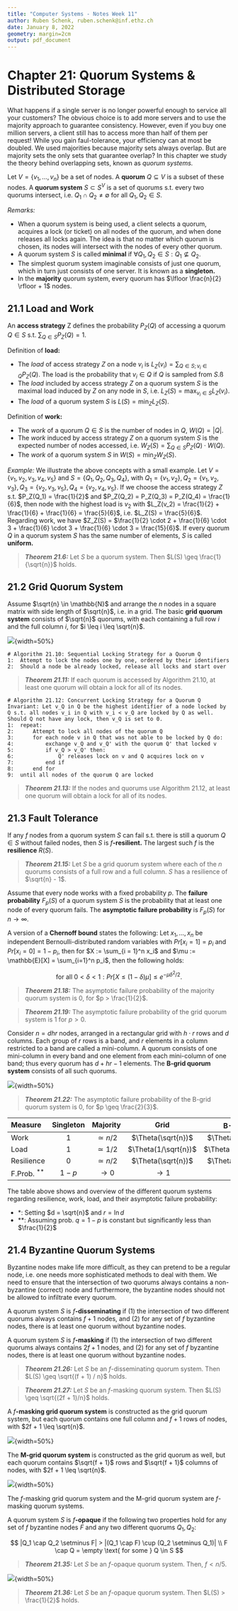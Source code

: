 ```yaml
---
title: "Computer Systems - Notes Week 11"
author: Ruben Schenk, ruben.schenk@inf.ethz.ch
date: January 8, 2022
geometry: margin=2cm
output: pdf_document
---
```


# Chapter 21: Quorum Systems & Distributed Storage

What happens if a single server is no longer powerful enough to service all your customers? The obvious choice is to add more servers and to use the majority approach to guarantee consistency. However, even if you buy one million servers, a client still has to access more than half of them per request! While you gain faul-tolerance, your efficiency can at most be doubled. We used majorities because majority sets always overlap. But are majority sets the only sets that guarantee overlap? In this chapter we study the theory behind overlapping sets, known as _quorum systems._

Let $V = \{v_1,..., \, v_n \}$ be a set of nodes. A **quorum** $Q \subseteq V$ is a subset of these nodes. A **quorum system** $S \subset S^V$ is a set of quorums s.t. every two quorums intersect, i.e. $Q_1 \cap Q_2 \neq \emptyset$ for all $Q_1, \, Q_2 \in S$.

_Remarks:_

- When a quorum system is being used, a client selects a quorum, acquires a lock (or ticket) on all nodes of the quorum, and when done releases all locks again. The idea is that no matter which quorum is chosen, its nodes will intersect with the nodes of every other quorum.
- A quorum system $S$ is called **minimal** if $\forall Q_1, \, Q_2 \in S: Q_1 \nsubseteq Q_2$.
- The simplest quorum system imaginable consists of just one quorum, which in turn just consists of one server. It is known as a **singleton.**
- In the **majority** quorum system, every quorum has $\lfloor \frac{n}{2} \rfloor + 1$ nodes.

## 21.1 Load and Work

An **access strategy** Z defines the probability $P_Z(Q)$ of accessing a quorum $Q \in S$ s.t. $\sum_{Q \in S} P_Z(Q) = 1$.

Definition of **load:**

- The _load_ of access strategy $Z$ on a node $v_i$ is $L_Z(v_i) = \sum_{Q \in S; \, v_i \in Q} P_Z(Q)$. The load is the probability that $v_i \in Q$ if $Q$ is sampled from $S$.ß
- The _load_ included by access strategy $Z$ on a quorum system $S$ is the maximal load induced by $Z$ on any node in $S$, i.e. $L_Z(S) = \max_{v_i \in S}L_Z(v_i)$.
- The _load_ of a quorum system $S$ is $L(S) = \min_Z L_Z(S)$.

Definition of **work:**

- The _work_ of a quorum $Q \in S$ is the number of nodes in $Q$, $W(Q) = |Q|$.
- The _work_ induced by access strategy $Z$ on a quorum system $S$ is the expected number of nodes accessed, i.e. $W_Z(S) = \sum_{Q \in S} P_Z(Q) \cdot W(Q)$.
- The _work_ of a quorum system $S$ in $W(S) = \min_Z W_Z(S)$.

_Example:_ We illustrate the above concepts with a small example. Let $V = \{v_1, \, v_2, \, v_3, \, v_4, \, v_5 \}$ and $S = \{Q_1, \, Q_2, \, Q_3, \, Q_4 \}$, with $Q_1 = \{v_1, \, v_2 \}, \, Q_2 = \{v_1, \, v_2, \, v_3 \}, \, Q_3 = \{v_2, \, v_3, \, v_5 \}, \, Q_4 = \{v_2, \, v_4, \, v_5 \}$. If we choose the access strategy $Z$ s.t. $P_Z(Q_1) = \frac{1}{2}$ and $P_Z(Q_2) = P_Z(Q_3) = P_Z(Q_4) = \frac{1}{6}$, then node with the highest load is $v_2$ with $L_Z(v_2) = \frac{1}{2} + \frac{1}{6} + \frac{1}{6} = \frac{5}{6}$, i.e. $L_Z(S) = \frac{5}{6}$. Regarding work, we have $Z_Z(S) = $\frac{1}{2} \cdot 2 + \frac{1}{6} \cdot 3 + \frac{1}{6} \cdot 3 + \frac{1}{6} \cdot 3 = \frac{15}{6}$. If every quorum $Q$ in a quorum system $S$ has the same number of elements, $S$ is called **uniform.**

> **_Theorem 21.6:_** Let $S$ be a quorum system. Then $L(S) \geq \frac{1}{\sqrt{n}}$ holds.

## 21.2 Grid Quorum System

Assume $\sqrt{n} \in \mathbb{N}$ and arrange the $n$ nodes in a square matrix with side length of $\sqrt{n}$, i.e. in a grid. The basic **grid quorum system** consists of $\sqrt{n}$ quorums, with each containing a full row $i$ and the full column $i$, for $i \leq i \leq \sqrt{n}$.

![](./Figures/CompSys_Fig11-1.PNG){width=50%}

```pseudo
# Algorithm 21.10: Sequential Locking Strategy for a Quorum Q
1:  Attempt to lock the nodes one by one, ordered by their identifiers
2:  Should a node be already locked, release all locks and start over
```

> **_Theorem 21.11:_** If each quorum is accessed by Algorithm 21.10, at least one quorum will obtain a lock for all of its nodes.

```pseudo
# Algorithm 21.12: Concurrent Locking Strategy for a Quorum Q
Invariant: Let v_Q in Q be the highest identifier of a node locked by Q s.t. all nodes v_i in Q with v_i < v_Q are locked by Q as well. Should Q not have any lock, then v_Q is set to 0.
1:  repeat:
2:      Attempt to lock all nodes of the quorum Q
3:      for each node v in Q that was not able to be locked by Q do:
4:          exchange v_Q and v_Q' with the quorum Q' that locked v
5:          if v_Q > v_Q' then:
6:              Q' releases lock on v and Q acquires lock on v
7:          end if
8:      end for
9:  until all nodes of the quorum Q are locked
```

> **_Theorem 21.13:_** If the nodes and quorums use Algorithm 21.12, at least one quorum will obtain a lock for all of its nodes.

## 21.3 Fault Tolerance

If any $f$ nodes from a quorum system $S$ can fail s.t. there is still a quorum $Q \in S$ without failed nodes, then $S$ is $f$**-resilient.** The largest such $f$ is the **resilience** $R(S)$.

> **_Theorem 21.15:_** Let $S$ be a grid quorum system where each of the $n$ quorums consists of a full row and a full column. $S$ has a resilience of $\sqrt{n} - 1$.

Assume that every node works with a fixed probability $p$. The **failure probability** $F_p(S)$ of a quorum system $S$ is the probability that at least one node of every quorum fails. The **asymptotic failure probability** is $F_p(S)$ for $n \to \infty.$

A version of a **Chernoff bound** states the following: Let $x_1,..., \, x_n$ be independent Bernoulli-distributed random variables with $Pr[x_i = 1] = p_i$ and $Pr[x_i = 0] = 1-p_i$, then for $X := \sum_{i = 1}^n x_i$ and $\mu := \mathbb{E}[X] = \sum_{i=1}^n p_i$, then the following holds:

$$
\text{for all } 0 < \delta < 1 : Pr[X \leq (1- \delta)\mu] \leq e^{-\mu\delta^2/2}.
$$

> **_Theorem 21.18:_** The asymptotic failure probability of the majority quorum system is $0$, for $p > \frac{1}{2}$.

> **_Theorem 21.19:_** The asymptotic failure probability of the grid quorum system is $1$ for $p > 0$.

Consider $n = dhr$ nodes, arranged in a rectangular grid with $h \cdot r$ rows and $d$ columns. Each group of $r$ rows is a band, and $r$ elements in a column restricted to a band are called a mini-column. A quorum consists of one mini-column in every band and one element from each mini-column of one band; thus every quorum has $d + hr - 1$ elements. The **B-grid quorum system** consists of all such quorums.

![](./Figures/CompSys_Fig11-2.PNG){width=50%}

> **_Theorem 21.22:_** The asymptotic failure probability of the B-grid quorum system is $0$, for $p \geq \frac{2}{3}$.

| **Measure** | **Singleton** | **Majority** | **Grid** | **B-Grid** $^*$ |
| :---------- | :-----------: | :----------: | :------: | :-------------: |
| Work        | $1$           | $\simeq n/2$ | $\Theta(\sqrt{n})$ | $\Theta(\sqrt{n})$ |
| Load        | $1$           | $\simeq 1/2$ | $\Theta(1/\sqrt{n})$ | $\Theta(1/\sqrt{n})$ |
| Resilience  | $0$           | $\simeq n/2$ | $\Theta(\sqrt{n})$ | $\Theta(\sqrt{n})$ |
| F.Prob. $^{**}$ | $1-p$     | $\to 0$      | $\to 1$  | $\to 0$         |

The table above shows and overview of the different quorum systems regarding resilience, work, load, and their asymptotic failure probability:

- *: Setting $d = \sqrt{n}$ and $r = \ln d$
- **: Assuming prob. $q = 1 - p$ is constant but significantly less than $\frac{1}{2}$

## 21.4 Byzantine Quorum Systems

Byzantine nodes make life more difficult, as they can pretend to be a regular node, i.e. one needs more sophisticated methods to deal with them. We need to ensure that the intersection of two quorums always contains a non-byzantine (correct) node and furthermore, the byzantine nodes should not be allowed to infiltrate every quorum.

A quorum system $S$ is $f$**-disseminating** if (1) the intersection of two different quorums always contains $f+1$ nodes, and (2) for any set of $f$ byzantine nodes, there is at least one quorum without byzantine nodes.

A quorum system $S$ is $f$**-masking** if (1) the intersection of two different quorums always contains $2f + 1$ nodes, and (2) for any set of $f$ byzantine nodes, there is at least one quorum without byzantine nodes.

> **_Theorem 21.26:_** Let $S$ be an $f$-disseminating quorum system. Then $L(S) \geq \sqrt{(f + 1) / n}$ holds.

> **_Theorem 21.27:_** Let $S$ be an $f$-masking quorum system. Then $L(S) \geq \sqrt{(2f + 1)/n}$ holds.

A $f$**-masking grid quorum system** is constructed as the grid quorum system, but each quorum contains one full column and $f + 1$ rows of nodes, with $2f + 1 \leq \sqrt{n}$.

![](./Figures/CompSys_Fig11-3.PNG){width=50%}

The **M-grid quorum system** is constructed as the grid quorum as well, but each quorum contains $\sqrt{f + 1}$ rows and $\sqrt{f + 1}$ columns of nodes, with $2f + 1 \leq \sqrt{n}$.

![](./Figures/CompSys_Fig11-4.PNG){width=50%}

The $f$-masking grid quorum system and the M-grid quorum system are $f$-masking quorum systems.

A quorum system $S$ is $f$**-opaque** if the following two properties hold for any set of $f$ byzantine nodes $F$ and any two different quorums $Q_1, \, Q_2$:

$$
|Q_1 \cap Q_2 \setminus F| > |(Q_1 \cap F) \cup (Q_2 \setminus Q_1)| \\ F \cap Q = \empty \text{ for some } Q \in S  
$$

> **_Theorem 21.35:_** Let $S$ be an $f$-opaque quorum system. Then, $f < n/5.$

![](./Figures/CompSys_Fig11-5.PNG){width=50%}

> **_Theorem 21.36:_** Let $S$ be an $f$-opaque quorum system. Then $L(S) > \frac{1}{2}$ holds.
